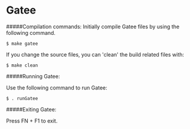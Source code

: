 Gatee
========================

#####Compilation commands:
Initially compile Gatee files by using the following command.

```
$ make gatee
```

If you change the source files, you can 'clean' the build related files with:

```
$ make clean
```

#####Running Gatee:

Use the following command to run Gatee:

```
$ . runGatee
```

#####Exiting Gatee:

Press FN + F1 to exit.
